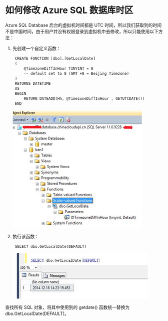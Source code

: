 <properties
    pageTitle="如何修改 Azure SQL 数据库时区"
    description="如何将 Azure SQL 数据库时区修改为中国时间"
    service=""
    resource="sqldatabase"
    authors="Yu Tao"
    displayOrder=""
    selfHelpType=""
    supportTopicIds=""
    productPesIds=""
    resourceTags="SQL Database, UTC"
    cloudEnvironments="MoonCake" />
<tags
    ms.service="sql-database-aog"
    ms.date=""
    wacn.date="05/16/2017" />

# 如何修改 Azure SQL 数据库时区

Azure SQL Database 后台的虚拟机时间都是 UTC 时间，所以我们获取到的时间不是中国时间，由于用户并没有权限登录到虚拟机中去修改，所以只能使用以下方法：

1. 先创建一个自定义函数：

        CREATE FUNCTION [dbo].[GetLocalDate]
        (
            @TimezoneDiffInHour TINYINT = 8
            -- default set to 8 (GMT +8 = Beijing Timezone) 
        )
        RETURNS DATETIME
        AS
        BEGIN
            RETURN DATEADD(Hh, @TimezoneDiffInHour , GETUTCDATE())
        END

    ![function](./media/aog-sql-database-howto-adjust-utc-timezone/function.png)

2. 执行该函数：

        SELECT dbo.GetLocalDate(DEFAULT)

    ![result](./media/aog-sql-database-howto-adjust-utc-timezone/result.png)


查找所有 SQL 对象，将其中使用到的 getdate() 函数统一替换为 dbo.GetLocalDate(DEFAULT)。